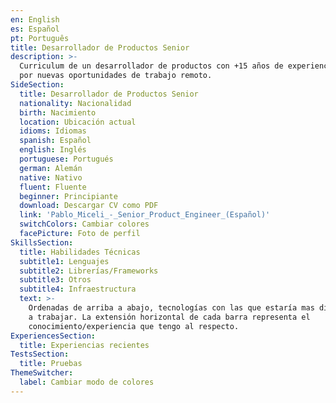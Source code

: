 ```yaml
---
en: English
es: Español
pt: Português
title: Desarrollador de Productos Senior
description: >-
  Curriculum de un desarrollador de productos con +15 años de experiencia buscando
  por nuevas oportunidades de trabajo remoto.
SideSection:
  title: Desarrollador de Productos Senior
  nationality: Nacionalidad
  birth: Nacimiento
  location: Ubicación actual
  idioms: Idiomas
  spanish: Español
  english: Inglés
  portuguese: Portugués
  german: Alemán
  native: Nativo
  fluent: Fluente
  beginner: Principiante
  download: Descargar CV como PDF
  link: 'Pablo_Miceli_-_Senior_Product_Engineer_(Español)'
  switchColors: Cambiar colores
  facePicture: Foto de perfil
SkillsSection:
  title: Habilidades Técnicas
  subtitle1: Lenguajes
  subtitle2: Librerías/Frameworks
  subtitle3: Otros
  subtitle4: Infraestructura
  text: >-
    Ordenadas de arriba a abajo, tecnologías con las que estaría mas dispuesto
    a trabajar. La extensión horizontal de cada barra representa el
    conocimiento/experiencia que tengo al respecto.
ExperiencesSection:
  title: Experiencias recientes
TestsSection:
  title: Pruebas
ThemeSwitcher:
  label: Cambiar modo de colores
---
```

